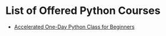 # List of Offered Python Courses

* <a href="https://astg606.github.io/py_courses/one_day_beginner/">Accelerated One-Day Python Class for Beginners</a>
